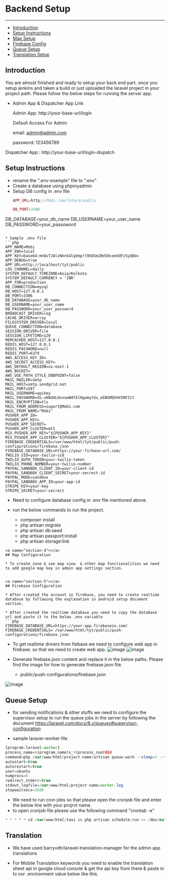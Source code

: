 # Backend Setup

---

- [Introduction](#section-1)
- [Setup Instructions](#section-2)
- [Map Setup](#section-4)
- [Firebase Config](#section-5)
- [Queue Setup](#section-6)
- [Translation Setup](#section-7)


<a name="section-1"></a>
## Introduction
You are almost finished and ready to setup your back end part. once you setup jenkins and taken a build or just uploaded the laravel project in your project path. Please follow the below steps for running the server app.

* Admin App & Dispatcher App Link

    Admin App: http://your-base-url/login

    Default Access For Admin

     email: admin@admin.com <br>

     password: 123456789 <br>


 Dispatcher App :  http://your-base-url/login-dispatch






<a name="section-2"></a>
## Setup Instructions

* rename the ".env-example" file to ".env"
* Create a database using phpmyadmin
* Setup DB config in .env file
    ```php
    APP_URL=http://Mobi.com/future/public
    ```
   ```php
   DB_PORT=3306
DB_DATABASE=your_db_name
DB_USERNAME=your_user_name
DB_PASSWORD=your_passoword

   ```

   * Sample .env file
   ```php
APP_NAME=Mobi
APP_ENV=local
APP_KEY=base64:mnQvTJAlzNknS4lqVmprl9XOSm2BVE0ceeXdFzSyQDU=
APP_DEBUG=true
APP_URL=http://localhost/tyt/public
LOG_CHANNEL=daily
SYSTEM_DEFAULT_TIMEZONE=Asia/Kolkata
SYSTEM_DEFAULT_CURRENCY = 'INR'
APP_FOR=production
DB_CONNECTION=mysql
DB_HOST=127.0.0.1
DB_PORT=3306
DB_DATABASE=your_db_name
DB_USERNAME=your_user_name
DB_PASSWORD=your_user_password
BROADCAST_DRIVER=log
CACHE_DRIVER=array
FILESYSTEM_DRIVER=local
QUEUE_CONNECTION=database
SESSION_DRIVER=file
SESSION_LIFETIME=120
MEMCACHED_HOST=127.0.0.1
REDIS_HOST=127.0.0.1
REDIS_PASSWORD=null
REDIS_PORT=6379
AWS_ACCESS_KEY_ID=
AWS_SECRET_ACCESS_KEY=
AWS_DEFAULT_REGION=us-east-1
AWS_BUCKET=
AWS_USE_PATH_STYLE_ENDPOINT=false
MAIL_MAILER=smtp
MAIL_HOST=smtp.sendgrid.net
MAIL_PORT=587
MAIL_USERNAME=apikey
MAIL_PASSWORD=SG.=KNd4LUxxowWdtklHgamytGu_mIBGMQhHVINFZiY
MAIL_ENCRYPTION=tls
MAIL_FROM_ADDRESS=suport@Mobi.com
MAIL_FROM_NAME="Mobi"
PUSHER_APP_ID=
PUSHER_APP_KEY=
PUSHER_APP_SECRET=
PUSHER_APP_CLUSTER=mt1
MIX_PUSHER_APP_KEY="${PUSHER_APP_KEY}"
MIX_PUSHER_APP_CLUSTER="${PUSHER_APP_CLUSTER}"
FIREBASE_CREDENTIALS=/var/www/html/tyt/public/push-configurations/firebase.json
FIREBASE_DATABASE_URL=https://your-firbase-url.com/
TWILIO_SID=your-twilio-sid
TWILIO_AUTH_TOKEN=your-twilio-token
TWILIO_PHONE_NUMBER=your-twilio-number
PAYPAL_SANDBOX_CLIENT_ID=your-client-id
PAYPAL_SANDBOX_CLIENT_SECRET=your-secrect-id
PAYPAL_MODE=sandbox
PAYPAL_SANDBOX_APP_ID=your-app-id
STRIPE_KEY=your-key
STRIPE_SECRET=your-secrect

```

* Need to configure database config in .env file mentioned above.

* run the below commands to run the project.

    * composer install
    * php artisan migrate
    * php artisan db:seed
    * php artisan passport:install
    * php artisan storage:link
```
<a name="section-4"></a>
## Map Configuration

* To create zone & see map view  & other map functionalities we need to add google map key in admin app settings section.


<a name="section-5"></a>
## Firebase Configuration

* After created the account in firebase, you need to create realtime database by following the explanation in android setup document section. 

* After created the realtime database you need to copy the database url and paste it to the below .env variable
```php
FIREBASE_DATABASE_URL=https://your-app.firebaseio.com/
FIREBASE_CREDENTIALS= /var/www/html/tyt/public/push-configurations/firebase.json
```

* To get realtime drivers from fiebase we need to configure web app in firebase. so that we need to create web app.
![image](../../images/user-manual-docs/firebase-create-web-app.png)
![image](../../images/user-manual-docs/firebase-web-config.png)


<!-- ```php
GOOGLE_MAP_KEY=AIzaSyBeTRs1icwooRpk7ErjCEQCwu0OQowVt9I
``` -->

* Generate firebase.json content and replace it in the below paths. Please find the image for how to generate firebase.json file.

    <!-- * node/firebase.json -->
    * public/push-configurations/firebase.json

![image](../../images/user-manual-docs/project-settings–firebase-console.png)


<a name="section-6"></a>
## Queue Setup

* for sending notifications & other stuffs we need to configure the supervisor setup to run the queue jobs in the server by following the document https://laravel.com/docs/8.x/queues#supervisor-configuration

* sample laraver-worker file

```php
[program:laravel-worker]
process_name=%(program_name)s_%(process_num)02d
command=php /var/www/html/project-name/artisan queue:work --sleep=3 --tries=3
autostart=true
autorestart=true
user=ubuntu
numprocs=8
redirect_stderr=true
stdout_logfile=/var/www/html/project-name/worker.log
stopwaitsecs=3600

```
* We need to run cron jobs so that please open the cronjob file and enter the below line with your projrvt name.
* to open cronjob file please use the following command "crontab -e"

```php
* * * * * cd /var/www/html/taxi && php artisan schedule:run >> /dev/null 2>&1
```

<a name="section-7"></a>
## Translation

* We have used barryvdh/laravel-translation-manager for the admin app translations

* For Mobile Translation keywords you need to enable the translation sheet api in google cloud console & get the api key from there & paste in to our .environment value below like this.

<!-- ```php
GOOGLE_SHEET_KEY = AIzaGyBVE-WE-lwXhxWFHJthZ6FleF1WQ3NmGAV
``` -->
